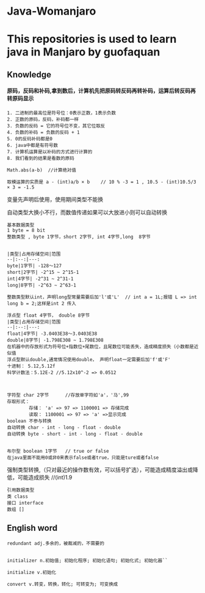 # Java-Womanjaro

# This repositories is used to learn java in Manjaro by guofaquan


## Knowledge

#### 原码，反码和补码,拿到数后，计算机先把原码转反码再转补码，运算后转反码再转原码显示
````
1. 二进制的最高位是符号位：0表示正数，1表示负数
2. 正数的原码，反码，补码都一样
3. 负数的反码 = 它的符号位不变，其它位取反  
4. 负数的补码 = 负数的反码 + 1
5. 0的反码补码都是0
6. java中都是有符号数
7. 计算机运算是以补码的方式进行计算的
8. 我们看到的结果是看数的原码 
````
`Math.abs(a-b)  //计算绝对值`

`取模运算的实质是 a - (int)a/b × b    // 10 % -3 = 1 , 10.5 - (int)10.5/3 × 3 = -1.5 `

变量先声明后使用，使用期间类型不能换

自动类型大换小不行，而数值传递如果可以大放进小则可以自动转换
````
基本数据类型
1 byte = 8 bit
整数类型 , byte 1字节，short 2字节, int 4字节,long  8字节      


|类型|占用存储空间|范围
--|:--:|---:
byte|1字节| -128～127
short|2字节| -2^15 ~ 2^15-1
int|4字节| -2^31 ~ 2^31-1
long|8字节| -2^63 ~ 2^63-1

整数类型默认int，声明long型常量需要后加'l'或'L'  // int a = 1L;报错 L => int   long b = 2;这样是int 2 传入

浮点型 float 4字节， double 8字节
|类型|占用存储空间|范围
--|:--:|---:
float|4字节| -3.0403E38～3.0403E38
double|8字节| -1.798E308 ~ 1.798E308
在机器中的存放形式为符号位+指数位+尾数位，且尾数位可能丢失，造成精度损失（小数都是近似值
浮点型默认double,通常情况使用double， 声明float一定需要后加'f'或'F'
十进制： 5.12,5.12f
科学计数法：5.12E-2 //5.12x10^-2 => 0.0512



字符型 char 2字节      //存放单字符如'a'，'马',99
存取形式：
        存储： 'a' => 97 => 1100001 => 存储完成
        读取： 1100001 => 97 => 'a' =>显示完成
boolean 不参与转换        
自动转换 char - int - long - float - double        
自动转换 byte - short - int - long - float - double          
        

布尔型 boolean 1字节   // true or false
在java里面不能用0或非0来表示false或者true，只能是ture或者false

````
强制类型转换,（只对最近的操作数有效，可以括号扩选），可能造成精度溢出或降低，可能造成损失       //(int)1.9  
````
引用数据类型
类 class
接口 interface
数组 []
````


## English word
`redundant adj.多余的，被裁减的，不需要的`

````

initializer n.初始值; 初始化程序; 初始化语句; 初始化式; 初始化器``

initialize v.初始化

````
`convert v.转变，转换，转化; 可转变为; 可变换成`




